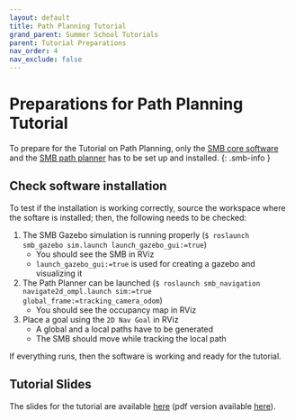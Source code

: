 ```yaml
---
layout: default
title: Path Planning Tutorial
grand_parent: Summer School Tutorials
parent: Tutorial Preparations
nav_order: 4
nav_exclude: false
---
```


# Preparations for Path Planning Tutorial

To prepare for the Tutorial on Path Planning, only the [SMB core software](../core-software/installation_core.md) and the [SMB path planner](../core-software/autonomy_software.md#path-planning) has to be set up and installed.
{: .smb-info }

## Check software installation

To test if the installation is working correctly, source the workspace where the softare is installed; then, the following needs to be checked:

1. The SMB Gazebo simulation is running properly (`$ roslaunch smb_gazebo sim.launch launch_gazebo_gui:=true`)
   * You should see the SMB in RViz
   * `launch_gazebo_gui:=true` is used for creating a gazebo and visualizing it
2. The Path Planner can be launched (`$ roslaunch smb_navigation navigate2d_ompl.launch sim:=true global_frame:=tracking_camera_odom`)
   * You should see the occupancy map in RViz
3. Place a goal using the `2D Nav Goal` in RViz
   * A global and a local paths have to be generated
   * The SMB should move while tracking the local path

If everything runs, then the software is working and ready for the tutorial.

## Tutorial Slides

The slides for the tutorial are available [here](https://docs.google.com/presentation/d/1wrH-gTAJQq2iququ-cOHDCa6Z_HXRueYX-B6Pd9Bt50/edit?usp=sharing) (pdf version available [here](https://github.com/ETHZ-RobotX/smb_path_planner/blob/master/docs/Path%20Planning%20Tutorial%20-%20Summer%20School%202021.pdf)).
